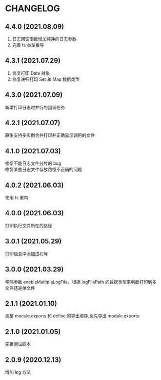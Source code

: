 # CHANGELOG

## 4.4.0 (2021.08.09)

1. 日志回调函数增加纯净的日志参数
2. 完善 ts 类型推导

## 4.3.1 (2021.07.29)

1. 修复打印 Date 对象
2. 修复递归打印 Set 和 Map 数据类型

## 4.3.0 (2021.07.09)

新增打印日志时并行的回调任务

## 4.2.1 (2021.07.07)

原生支持多实例合并打印并正确显示调用的文件

## 4.1.0 (2021.07.03)

修复不能日志文件分片的 bug  
修复某些日志文件存放路径不正确的问题

## 4.0.2 (2021.06.03)

使用 ts 重构

## 4.0.0 (2021.06.03)

打印执行文件所在的路径

## 3.0.1 (2021.05.29)

打印信息中添加进程号

## 3.0.0 (2021.03.29)

移除参数 enableMultipleLogFile，根据 logFilePath 的数据类型来判断打印到多文件还是单文件

## 2.1.1 (2021.01.10)

调整 module.exports 和 define 的导出顺序,优先导出 module.exports

## 2.1.0 (2021.01.05)

完善测试脚本

## 2.0.9 (2020.12.13)

增加 log 方法
